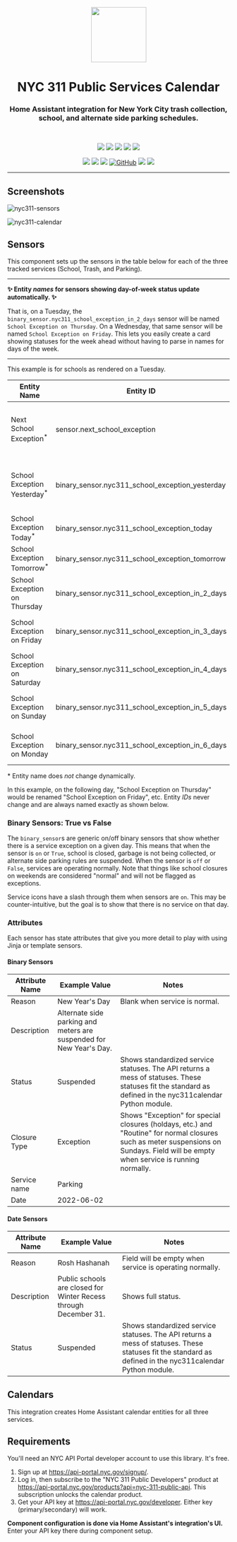 <p align="center"><img src="https://user-images.githubusercontent.com/466460/175758458-de1f65ca-8fb9-4519-a7af-9ed04d287399.png" width="125"></a>
<h1 align="center">NYC 311 Public Services Calendar</h1>
<h3 align="center">Home Assistant integration for New York City trash collection, school, and alternate side parking schedules.</h3>
<br />
<p align="center">
  <a href="https://www.codacy.com/gh/elahd/ha-nyc311/dashboard?utm_source=github.com&amp;utm_medium=referral&amp;utm_content=elahd/ha-nyc311&amp;utm_campaign=Badge_Grade"><img src="https://app.codacy.com/project/badge/Grade/f0ea7693d5424bd6acabf70e8779dfa2"/></a>
  <a href="https://github.com/elahd/ha-nyc311/actions/workflows/hacs-validation.yaml"><img src="https://img.shields.io/github/workflow/status/elahd/ha-nyc311/HACS%20Validation.svg" /></a>
  <a href="https://results.pre-commit.ci/latest/github/elahd/ha-nyc311/main"><img src="https://results.pre-commit.ci/badge/github/elahd/ha-nyc311/main.svg" /></a>
  <a href="https://github.com/elahd/ha-nyc311/commits/master"><img src="https://img.shields.io/github/commit-activity/y/elahd/ha-nyc311.svg" /></a>
  <a href="https://www.buymeacoffee.com/elahd"><img src="https://img.shields.io/badge/buy%20me%20a%20coffee-donate-yellow.svg"></a>
</p>
<p align="center">
  <a href="https://github.com/hacs/integration"><img src="https://img.shields.io/badge/HACS-Default-41BDF5.svg" /></a>
  <img src="https://img.shields.io/endpoint?url=https%3A%2F%2Flauwbier.nl%2Fhacs%2Fnyc311" />
  <a href="https://github.com/elahd/ha-nyc311/releases"><img src="https://img.shields.io/github/release/elahd/ha-nyc311.svg" /></a>
  <a href="https://github.com/elahd/ha-nyc311/blob/main/LICENSE"><img alt="GitHub" src="https://img.shields.io/github/license/elahd/ha-nyc311"></a>
  <a href="https://github.com/psf/black"><img src="https://img.shields.io/badge/code%20style-black-000000.svg" /></a>
  <a href="https://github.com/PyCQA/pylint"><img src="https://img.shields.io/badge/linting-pylint-yellowgreen" /></a>
</p>

<hr />

## Screenshots

![nyc311-sensors](https://user-images.githubusercontent.com/466460/174864932-94dc72d8-b903-4448-b9c7-9868bd7282fa.png)

![nyc311-calendar](https://user-images.githubusercontent.com/466460/174862406-ba45d197-536c-422d-a13a-a9e7c1b6ebc4.png)

## Sensors

This component sets up the sensors in the table below for each of the three tracked services (School, Trash, and Parking).

---

**✨ Entity _names_ for sensors showing day-of-week status update automatically. ✨**

That is, on a Tuesday, the `binary_sensor.nyc311_school_exception_in_2_days` sensor will be named `School Exception on Thursday`. On a Wednesday, that same sensor will be named `School Exception on Friday`. This lets you easily create a card showing statuses for the week ahead without having to parse in names for days of the week.

---

This example is for schools as rendered on a Tuesday.

| Entity Name                             | Entity ID                                       | Sensor Type     | Sensor Class | Description                                             |
| --------------------------------------- | ----------------------------------------------- | --------------- | ------------ | ------------------------------------------------------- |
| Next School Exception<sup>\*</sup>      | sensor.next_school_exception                    | `sensor`        | `date`       | Next date on which school is closed. Excludes weekends. |
| School Exception Yesterday<sup>\*</sup> | binary_sensor.nyc311_school_exception_yesterday | `binary_sensor` | `None`       | School status yesterday, just in case you missed it.    |
| School Exception Today<sup>\*</sup>     | binary_sensor.nyc311_school_exception_today     | `binary_sensor` | `None`       | School status today.                                    |
| School Exception Tomorrow<sup>\*</sup>  | binary_sensor.nyc311_school_exception_tomorrow  | `binary_sensor` | `None`       | School status tomorrow.                                 |
| School Exception on Thursday            | binary_sensor.nyc311_school_exception_in_2_days | `binary_sensor` | `None`       | School status 2 days from now.                          |
| School Exception on Friday              | binary_sensor.nyc311_school_exception_in_3_days | `binary_sensor` | `None`       | School status 3 days from now.                          |
| School Exception on Saturday            | binary_sensor.nyc311_school_exception_in_4_days | `binary_sensor` | `None`       | School status 4 days from now.                          |
| School Exception on Sunday              | binary_sensor.nyc311_school_exception_in_5_days | `binary_sensor` | `None`       | School status 5 days from now.                          |
| School Exception on Monday              | binary_sensor.nyc311_school_exception_in_6_days | `binary_sensor` | `None`       | School status 6 days from now.                          |

\* Entity name does _not_ change dynamically.

In this example, on the following day, "School Exception on Thursday" would be renamed "School Exception on Friday", etc. Entity _IDs_ never change and are always named exactly as shown below.

### Binary Sensors: True vs False

The `binary_sensor`s are generic on/off binary sensors that show whether there is a service exception on a given day. This means that when the sensor is `on` or `True`, school is closed, garbage is not being collected, or alternate side parking rules are suspended. When the sensor is `off` or `False`, services are operating normally. Note that things like school closures on weekends are considered "normal" and will not be flagged as exceptions.

Service icons have a slash through them when sensors are `on`. This may be counter-intuitive, but the goal is to show that there is no service on that day.

### Attributes

Each sensor has state attributes that give you more detail to play with using Jinja or template sensors.

#### Binary Sensors

| Attribute Name | Example Value                                                       | Notes                                                                                                                                                                                |
| -------------- | ------------------------------------------------------------------- | ------------------------------------------------------------------------------------------------------------------------------------------------------------------------------------ |
| Reason         | New Year's Day                                                      | Blank when service is normal.                                                                                                                                                        |
| Description    | Alternate side parking and meters are suspended for New Year's Day. |                                                                                                                                                                                      |
| Status         | Suspended                                                           | Shows standardized service statuses. The API returns a mess of statuses. These statuses fit the standard as defined in the nyc311calendar Python module.                             |
| Closure Type   | Exception                                                           | Shows "Exception" for special closures (holdays, etc.) and "Routine" for normal closures such as meter suspensions on Sundays. Field will be empty when service is running normally. |
| Service name   | Parking                                                             |                                                                                                                                                                                      |
| Date           | 2022-06-02                                                          |                                                                                                                                                                                      |

#### Date Sensors

| Attribute Name | Example Value                                                    | Notes                                                                                                                                                    |
| -------------- | ---------------------------------------------------------------- | -------------------------------------------------------------------------------------------------------------------------------------------------------- |
| Reason         | Rosh Hashanah                                                    | Field will be empty when service is operating normally.                                                                                                  |
| Description    | Public schools are closed for Winter Recess through December 31. | Shows full status.                                                                                                                                       |
| Status         | Suspended                                                        | Shows standardized service statuses. The API returns a mess of statuses. These statuses fit the standard as defined in the nyc311calendar Python module. |

## Calendars

This integration creates Home Assistant calendar entities for all three services.

## Requirements

You'll need an NYC API Portal developer account to use this library. It's free.

1. Sign up at <https://api-portal.nyc.gov/signup/>.
2. Log in, then subscribe to the "NYC 311 Public Developers" product at <https://api-portal.nyc.gov/products?api=nyc-311-public-api>. This subscription unlocks the calendar product.
3. Get your API key at <https://api-portal.nyc.gov/developer>. Either key (primary/secondary) will work.

**Component configuration is done via Home Assistant's integration's UI.** Enter your API key there during component setup.
